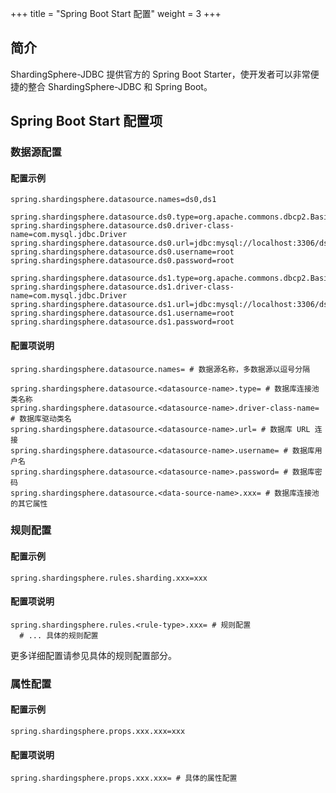 +++
title = "Spring Boot Start 配置"
weight = 3
+++

## 简介

ShardingSphere-JDBC 提供官方的 Spring Boot Starter，使开发者可以非常便捷的整合 ShardingSphere-JDBC 和 Spring Boot。

## Spring Boot Start 配置项

### 数据源配置

#### 配置示例

```properties
spring.shardingsphere.datasource.names=ds0,ds1

spring.shardingsphere.datasource.ds0.type=org.apache.commons.dbcp2.BasicDataSource
spring.shardingsphere.datasource.ds0.driver-class-name=com.mysql.jdbc.Driver
spring.shardingsphere.datasource.ds0.url=jdbc:mysql://localhost:3306/ds0
spring.shardingsphere.datasource.ds0.username=root
spring.shardingsphere.datasource.ds0.password=root

spring.shardingsphere.datasource.ds1.type=org.apache.commons.dbcp2.BasicDataSource
spring.shardingsphere.datasource.ds1.driver-class-name=com.mysql.jdbc.Driver
spring.shardingsphere.datasource.ds1.url=jdbc:mysql://localhost:3306/ds1
spring.shardingsphere.datasource.ds1.username=root
spring.shardingsphere.datasource.ds1.password=root
```

#### 配置项说明

```properties
spring.shardingsphere.datasource.names= # 数据源名称，多数据源以逗号分隔

spring.shardingsphere.datasource.<datasource-name>.type= # 数据库连接池类名称
spring.shardingsphere.datasource.<datasource-name>.driver-class-name= # 数据库驱动类名
spring.shardingsphere.datasource.<datasource-name>.url= # 数据库 URL 连接
spring.shardingsphere.datasource.<datasource-name>.username= # 数据库用户名
spring.shardingsphere.datasource.<datasource-name>.password= # 数据库密码
spring.shardingsphere.datasource.<data-source-name>.xxx= # 数据库连接池的其它属性
```

### 规则配置

#### 配置示例

```properties
spring.shardingsphere.rules.sharding.xxx=xxx
```

#### 配置项说明

```properties
spring.shardingsphere.rules.<rule-type>.xxx= # 规则配置
  # ... 具体的规则配置
```

更多详细配置请参见具体的规则配置部分。

### 属性配置

#### 配置示例

```properties
spring.shardingsphere.props.xxx.xxx=xxx
```

#### 配置项说明

```properties
spring.shardingsphere.props.xxx.xxx= # 具体的属性配置
```
